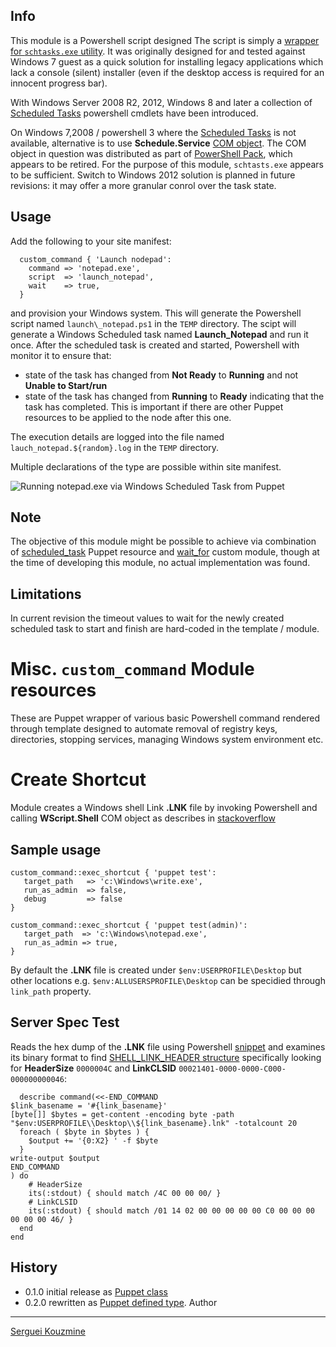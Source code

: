 Info
----
This module is a Powershell script designed 
The script is simply a [wrapper for `schtasks.exe` utility](http://stackoverflow.com/questions/18387920/get-scheduledtask-in-powershell-on-windows-server-2003). It was originally designed for and tested against Windows 7 guest as a quick solution for installing legacy applications which lack a console (silent) installer (even if the desktop access is required for an innocent progress bar).

With Windows Server 2008 R2, 2012, Windows 8 and later a collection of 
[Scheduled Tasks]( https://technet.microsoft.com/en-us/library/jj649808%28v=wps.630%29.aspx) 
powershell cmdlets have been introduced.

On Windows 7,2008 /  powershell 3 where the [Scheduled Tasks]( https://technet.microsoft.com/en-us/library/jj649808%28v=wps.630%29.aspx) is not available, alternative is to use __Schedule.Service__ [COM object](http://msexchange.me/2013/12/22/schedule-task-monitor-script). The COM object in question was distributed as part of [PowerShell Pack](http://code.msdn.microsoft.com/PowerShellPack), which appears to be retired. For the purpose of this module, `schtasts.exe` appears to be sufficient. Switch to Windows 2012 solution is planned in future revisions: it may offer a more granular conrol over the task state.

Usage
-----
Add the following to your site manifest:
```
  custom_command { 'Launch nodepad':
    command => 'notepad.exe',
    script  => 'launch_notepad',
    wait    => true,
  } 
```

and provision your Windows system. This will generate the Powershell script named `launch\_notepad.ps1` in the `TEMP` directory. 
The scipt will generate a Windows Scheduled task named __Launch\_Notepad__
and run it once. After the scheduled task is created and started, Powershell with monitor it to ensure that:

* state of the task has changed from __Not Ready__ to __Running__ and not __Unable to Start/run__
* state of the task has changed from __Running__ to __Ready__ indicating that the task has completed. This is important if there are other Puppet resources to be applied to the node after this one.

The execution details are logged into the file named `lauch_notepad.${random}.log` in the `TEMP` directory. 

Multiple declarations of the type are possible within site manifest.

![Running notepad.exe via Windows Scheduled Task from Puppet](https://raw.githubusercontent.com/sergueik/puppetmaster_vagrant/master/screenshots/custom_task.png)

Note
----
The objective of this module might be possible to achieve via combination of [scheduled_task](https://docs.puppetlabs.com/references/3.6.latest/type.html#scheduledtask) Puppet resource and [wait_for](https://forge.puppetlabs.com/basti1302/wait_for) custom module, though at the time of developing this module, no actual implementation was found.

Limitations
-----------
In current revision the timeout values to wait for the newly created scheduled task to start and finish are hard-coded in the template / module.

Misc. `custom_command` Module resources
=======================================
These are Puppet wrapper of various basic Powershell command rendered through template designed  to automate removal of registry keys, directories, stopping services, managing Windows system environment etc.

Create Shortcut
===============
Module creates  a Windows shell Link __.LNK__ file by invoking Powershell  and calling __WScript.Shell__ COM object as describes in
[stackoverflow](http://stackoverflow.com/questions/28997799/how-to-create-a-run-as-administrator-shortcut-using-powershell)

Sample usage
------------
```
custom_command::exec_shortcut { 'puppet test':
   target_path   => 'c:\Windows\write.exe',
   run_as_admin  => false,
   debug         => false
}

custom_command::exec_shortcut { 'puppet test(admin)':
   target_path  => 'c:\Windows\notepad.exe',
   run_as_admin => true,
}
```
By default the __.LNK__ file is created under `$env:USERPROFILE\Desktop` but other locations e.g. `$env:ALLUSERSPROFILE\Desktop` can be specidied through `link_path` property.

Server Spec Test
----------------
Reads the hex dump of the __.LNK__ file using Powershell [snippet](http://windowsitpro.com/powershell/get-hex-dumps-files-powershell) and examines its binary format to find [SHELL_LINK_HEADER structure](https://msdn.microsoft.com/en-us/library/dd871305.aspx) specifically looking for __HeaderSize__ `0000004C` and __LinkCLSID__ `00021401-0000-0000-C000-000000000046`:
```
  describe command(<<-END_COMMAND
$link_basename = '#{link_basename}'
[byte[]] $bytes = get-content -encoding byte -path "$env:USERPROFILE\\Desktop\\${link_basename}.lnk" -totalcount 20
  foreach ( $byte in $bytes ) {
    $output += '{0:X2} ' -f $byte
  }
write-output $output 
END_COMMAND
) do
    # HeaderSize
    its(:stdout) { should match /4C 00 00 00/ }
    # LinkCLSID
    its(:stdout) { should match /01 14 02 00 00 00 00 00 C0 00 00 00 00 00 00 46/ }
  end
end
```
History
-------

 *  0.1.0 initial release as [Puppet class](https://docs.puppetlabs.com/puppet/latest/reference/lang_classes.html)
 *  0.2.0 rewritten as [Puppet defined type](https://docs.puppetlabs.com/puppet/latest/reference/lang_defined_types.html).
Author
------
[Serguei Kouzmine](kouzmine_serguei@yahoo.com)

